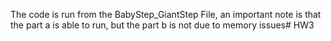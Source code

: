 The code is run from the BabyStep_GiantStep File, an important note is that the part a is able to run, but the part b is not due to memory issues# HW3
